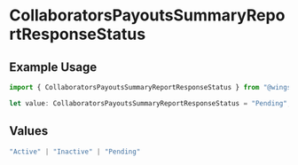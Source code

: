 # CollaboratorsPayoutsSummaryReportResponseStatus

## Example Usage

```typescript
import { CollaboratorsPayoutsSummaryReportResponseStatus } from "@wingspan/payments/sdk/models/shared";

let value: CollaboratorsPayoutsSummaryReportResponseStatus = "Pending";
```

## Values

```typescript
"Active" | "Inactive" | "Pending"
```